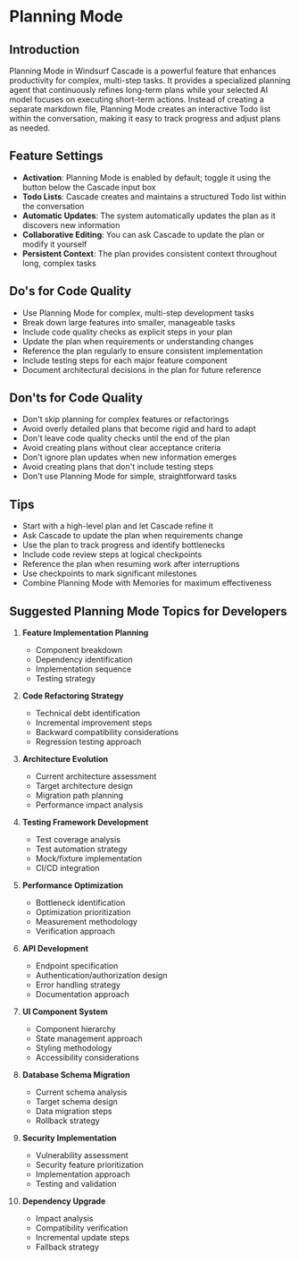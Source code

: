 # Planning Mode

## Introduction
Planning Mode in Windsurf Cascade is a powerful feature that enhances productivity for complex, multi-step tasks. It provides a specialized planning agent that continuously refines long-term plans while your selected AI model focuses on executing short-term actions. Instead of creating a separate markdown file, Planning Mode creates an interactive Todo list within the conversation, making it easy to track progress and adjust plans as needed.

## Feature Settings
- **Activation**: Planning Mode is enabled by default; toggle it using the button below the Cascade input box
- **Todo Lists**: Cascade creates and maintains a structured Todo list within the conversation
- **Automatic Updates**: The system automatically updates the plan as it discovers new information
- **Collaborative Editing**: You can ask Cascade to update the plan or modify it yourself
- **Persistent Context**: The plan provides consistent context throughout long, complex tasks

## Do's for Code Quality
- Use Planning Mode for complex, multi-step development tasks
- Break down large features into smaller, manageable tasks
- Include code quality checks as explicit steps in your plan
- Update the plan when requirements or understanding changes
- Reference the plan regularly to ensure consistent implementation
- Include testing steps for each major feature component
- Document architectural decisions in the plan for future reference

## Don'ts for Code Quality
- Don't skip planning for complex features or refactorings
- Avoid overly detailed plans that become rigid and hard to adapt
- Don't leave code quality checks until the end of the plan
- Avoid creating plans without clear acceptance criteria
- Don't ignore plan updates when new information emerges
- Avoid creating plans that don't include testing steps
- Don't use Planning Mode for simple, straightforward tasks

## Tips
- Start with a high-level plan and let Cascade refine it
- Ask Cascade to update the plan when requirements change
- Use the plan to track progress and identify bottlenecks
- Include code review steps at logical checkpoints
- Reference the plan when resuming work after interruptions
- Use checkpoints to mark significant milestones
- Combine Planning Mode with Memories for maximum effectiveness

## Suggested Planning Mode Topics for Developers

1. **Feature Implementation Planning**
   - Component breakdown
   - Dependency identification
   - Implementation sequence
   - Testing strategy

2. **Code Refactoring Strategy**
   - Technical debt identification
   - Incremental improvement steps
   - Backward compatibility considerations
   - Regression testing approach

3. **Architecture Evolution**
   - Current architecture assessment
   - Target architecture design
   - Migration path planning
   - Performance impact analysis

4. **Testing Framework Development**
   - Test coverage analysis
   - Test automation strategy
   - Mock/fixture implementation
   - CI/CD integration

5. **Performance Optimization**
   - Bottleneck identification
   - Optimization prioritization
   - Measurement methodology
   - Verification approach

6. **API Development**
   - Endpoint specification
   - Authentication/authorization design
   - Error handling strategy
   - Documentation approach

7. **UI Component System**
   - Component hierarchy
   - State management approach
   - Styling methodology
   - Accessibility considerations

8. **Database Schema Migration**
   - Current schema analysis
   - Target schema design
   - Data migration steps
   - Rollback strategy

9. **Security Implementation**
   - Vulnerability assessment
   - Security feature prioritization
   - Implementation approach
   - Testing and validation

10. **Dependency Upgrade**
    - Impact analysis
    - Compatibility verification
    - Incremental update steps
    - Fallback strategy
